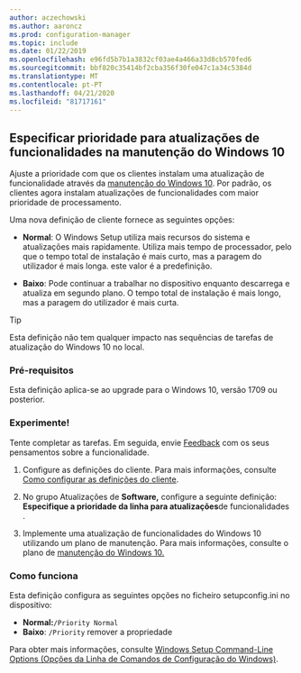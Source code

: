 ```yaml
---
author: aczechowski
ms.author: aaroncz
ms.prod: configuration-manager
ms.topic: include
ms.date: 01/22/2019
ms.openlocfilehash: e96fd5b7b1a3832cf03ae4a466a33d8cb570fed6
ms.sourcegitcommit: bbf820c35414bf2cba356f30fe047c1a34c5384d
ms.translationtype: MT
ms.contentlocale: pt-PT
ms.lasthandoff: 04/21/2020
ms.locfileid: "81717161"
---
```

## <a name="specify-priority-for-feature-updates-in-windows-10-servicing"></a><a name="bkmk_neo"></a>Especificar prioridade para atualizações de funcionalidades na manutenção do Windows 10
<!--3734525-->

Ajuste a prioridade com que os clientes instalam uma atualização de funcionalidade através da [manutenção do Windows 10](../../../../../osd/deploy-use/manage-windows-as-a-service.md). Por padrão, os clientes agora instalam atualizações de funcionalidades com maior prioridade de processamento. 

Uma nova definição de cliente fornece as seguintes opções: 

- **Normal**: O Windows Setup utiliza mais recursos do sistema e atualizações mais rapidamente. Utiliza mais tempo de processador, pelo que o tempo total de instalação é mais curto, mas a paragem do utilizador é mais longa. este valor é a predefinição.  

- **Baixo**: Pode continuar a trabalhar no dispositivo enquanto descarrega e atualiza em segundo plano. O tempo total de instalação é mais longo, mas a paragem do utilizador é mais curta.  

<!-- - **Not configured**: Configuration Manager doesn't make changes to the thread priority property in the setupconfig.ini configuration file.   -->


> [!Tip]  
> Esta definição não tem qualquer impacto nas sequências de tarefas de atualização do Windows 10 no local.  


### <a name="prerequisites"></a>Pré-requisitos

Esta definição aplica-se ao upgrade para o Windows 10, versão 1709 ou posterior.  


### <a name="try-it-out"></a>Experimente!

Tente completar as tarefas. Em seguida, envie [Feedback](../../../../understand/find-help.md#product-feedback) com os seus pensamentos sobre a funcionalidade.

1. Configure as definições do cliente. Para mais informações, consulte [Como configurar as definições do cliente](../../../../clients/deploy/configure-client-settings.md).  

2. No grupo Atualizações de **Software,** configure a seguinte definição: **Especifique a prioridade da linha para atualizações**de funcionalidades .  

3. Implemente uma atualização de funcionalidades do Windows 10 utilizando um plano de manutenção. Para mais informações, consulte o plano de [manutenção do Windows 10.](../../../../../osd/deploy-use/manage-windows-as-a-service.md#BKMK_ServicingPlan)  


### <a name="how-it-works"></a>Como funciona

Esta definição configura as seguintes opções no ficheiro setupconfig.ini no dispositivo:

- **Normal:**`/Priority Normal`
- **Baixo**: `/Priority` remover a propriedade

Para obter mais informações, consulte [Windows Setup Command-Line Options (Opções da Linha de Comandos de Configuração do Windows)](https://docs.microsoft.com/windows-hardware/manufacture/desktop/windows-setup-command-line-options).

